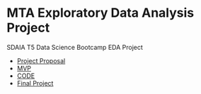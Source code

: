 
# MTA Exploratory Data Analysis Project

SDAIA T5 Data Science Bootcamp EDA Project

* [Project Proposal](Proposal.md)
* [MVP](MVP.md)
* [CODE](CODE.ipynb)
* [Final Project](Writeup.md)
